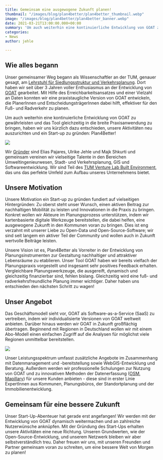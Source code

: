 ```yaml
---
title: Gemeinsam eine ausgewogene Zukunft planen!
thumbnail: "/images/blog/plan4better/plan4better_thumbnail.webp"
image: "/images/blog/plan4better/plan4better_banner.webp"
date: 2021-03-21T13:00:00.000+00:00
summary: 'Um auch weiterhin eine kontinuierliche Entwicklung von GOAT zu gewährleisten und das Tool gleichzeitig in die breite Praxisanwendung zu bringen, haben wir uns dazu entschieden, unsere Aktivitäten neu auszurichten und ein Start-up zu gründen: Plan4Better!'
categories:
- News
author: jehle

---
```


## Wie alles begann 

Unser gemeinsamer Weg begann als Wissenschaftler an der TUM, genauer gesagt, am [Lehrstuhl für Siedlungsstruktur und Verkehrsplanung](https://www.bgu.tum.de/sv/startseite/). Dort haben wir seit über 3 Jahren voller Enthusiasmus an der Entwicklung von [GOAT](../../was-ist-goat) gearbeitet. Mit Hilfe des Erreichbarkeitsansatzes und einer Vielzahl an Daten konnten wir eine praxistaugliche Version von GOAT entwickeln, die PlanerInnen und EntscheidungsträgerInnen dabei hilft, effektiver für den Fuß- und Radverkehr zu planen. 

Um auch weiterhin eine kontinuierliche Entwicklung von GOAT zu gewährleisten und das Tool gleichzeitig in die breite Praxisanwendung zu bringen, haben wir uns kürzlich dazu entschieden, unsere Aktivitäten neu auszurichten und ein Start-up zu gründen: Plan4Better!

![](/images/blog/plan4better/team.webp)

Wir [Gründer](../../team) sind Elias Pajares, Ulrike Jehle und Majk Shkurti und gemeinsam vereinen wir vielseitige Talente in den Bereichen Umweltingenieurwesen, Stadt- und Verkehrsplanung, GIS und Softwareentwicklung. Wir sind Teil des [TUM Venture Lab Built Environment](https://www.tum.de/en/innovation/entrepreneurship/venture-labs/), das uns das perfekte Umfeld zum Aufbau unseres Unternehmens bietet.

## Unsere Motivation

Unsere Motivation ein Start-up zu gründen fundiert auf vielseitigen Hintergründen: Zu oberst steht unser Wunsch, einen aktiven Beitrag zur nachhaltigen Mobilität zu leisten und Innovationen in die Praxis zu bringen. Konkret wollen wir Akteure im Planungsprozess unterstützen, indem wir kartenbasierte digitale Werkzeuge bereitstellen, die dabei helfen, eine ausgewogene Zukunft in den Kommunen voran zu bringen. Dies ist eng verzahnt mit unserer Liebe zu Open-Data und Open-Source-Software; wir sind seit langem ein aktiver Teil der Community und wollen auch in Zukunft wertvolle Beiträge leisten. 

Unsere Vision ist es, Plan4Better als Vorreiter in der Entwicklung von Planungsinstrumenten zur Gestaltung nachhaltiger und attraktiver Lebensräume zu etablieren. Unser Tool GOAT haben wir bereits vielfach der Planungspraxis vorgestellt und insgesamt sehr positives Feedback erhalten. Vergleichbare Planungswerkzeuge, die ausgereift, dynamisch und gleichzeitig finanzierbar sind, fehlen bislang. Gleichzeitig wird eine fuß- und radverkehrsfreundliche Planung immer wichtiger. Daher haben uns entschieden den nächsten Schritt zu wagen!

## Unser Angebot

Das Geschäftsmodell sieht vor, GOAT als Software-as-a-Service (SaaS) zu vertreiben, indem wir individualisierte Versionen von GOAT weltweit anbieten. Darüber hinaus werden wir GOAT in Zukunft großflächig übertragen. Beginnend mit Regionen in Deutschland wollen wir mit einem Abo-Modell einen einfachen Zugriff auf die Analysen für möglichst viele Regionen unmittelbar bereitstellen.

![](/images/blog/plan4better/goat_impression.webp)

Unser Leistungsspektrum umfasst zusätzliche Angebote im Zusammenhang mit Datenmanagement und -bereitstellung sowie WebGIS-Entwicklung und Beratung. Außerdem werden wir professionelle Schulungen zur Nutzung von GOAT und zu innovativen Methoden der Datenerfassung ([OSM](https://www.openstreetmap.de/), [Mapillary](https://www.mapillary.com/)) für unsere Kunden anbieten - diese sind in erster Linie ExpertInnen aus Kommunen, Planungsbüros, der Standortplanung und der Immobilienentwicklung. 

## Gemeinsam für eine bessere Zukunft

Unser Start-Up-Abenteuer hat gerade erst angefangen! Wir werden mit der Entwicklung von GOAT dynamisch weitermachen und an zahlreiche Nutzerwünsche anknüpfen. Mit der Gründung des Start-Ups erhalten unsere Aktivitäten eine neue Richtung. Unseren Grundwerten, wie der Open-Source-Entwicklung, und unserem Netzwerk bleiben wir aber selbstverständlich treu. Daher freuen wir uns, mit unseren Freunden und Partner gemeinsam voran zu schreiten, um eine bessere Welt von Morgen zu planen!